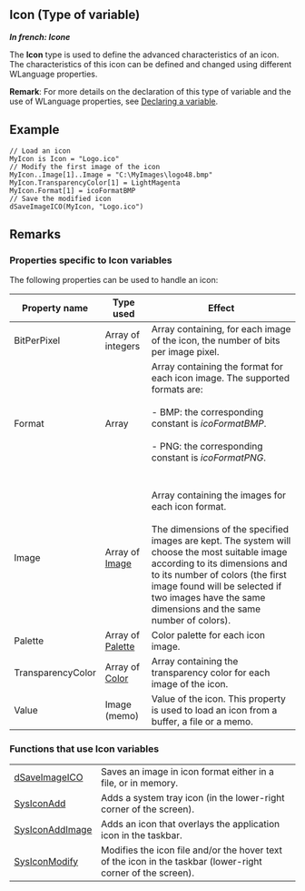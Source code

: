 
## Icon (Type of variable)

***In french: Icone***
				



<a name="XUse"></a>
<a name="Use"></a>
<a name="description"></a>
The **Icon** type is used to define the advanced characteristics of an icon. The characteristics of this icon can be defined and changed using different WLanguage properties.

**Remark**: For more details on the declaration of this type of variable and the use of WLanguage properties, see [Declaring a variable](../Motscles/1514032.md).
<a name="Example1"></a>
<a name="sample_code"></a>

## Example


```wl
// Load an icon
MyIcon is Icon = "Logo.ico"
// Modify the first image of the icon
MyIcon..Image[1]..Image = "C:\MyImages\logo48.bmp"
MyIcon.TransparencyColor[1] = LightMagenta
MyIcon.Format[1] = icoFormatBMP
// Save the modified icon
dSaveImageICO(MyIcon, "Logo.ico")
```

<a name="NOTE0"></a>

## Remarks
<a name="NOTE0_1"></a>


### Properties specific to Icon variables
<a name="properties_specific_icon_variables_ELTPARAGRAPHE000027"></a>

The following properties can be used to handle an icon:

| **Property name** | **Type used** | **Effect** |
| --- | --- | --- |
| BitPerPixel | Array of integers | Array containing, for each image of the icon, the number of bits per image pixel. |
| Format | Array | Array containing the format for each icon image. The supported formats are: <br><br>- BMP: the corresponding constant is *icoFormatBMP*. <br><br>- PNG: the corresponding constant is *icoFormatPNG*.<br><br><br> |
| Image | Array of [Image](../WDLang1/1000019650.md) | Array containing the images for each icon format. <br><br>The dimensions of the specified images are kept. The system will choose the most suitable image according to its dimensions and to its number of colors (the first image found will be selected if two images have the same dimensions and the same number of colors). |
| Palette | Array of [Palette](../WDLang1/1000021347.md) | Color palette for each icon image. |
| TransparencyColor | Array of [Color](../WDLang1/1000019661.md) | Array containing the transparency color for each image of the icon. |
| Value | Image (memo) | Value of the icon. This property is used to load an icon from a buffer, a file or a memo. |


<a name="NOTE0_2"></a>


### Functions that use Icon variables
<a name="functions_that_use_icon_variables_ELTPARAGRAPHE000092"></a>




|   |   |
| --- | --- |
| [dSaveImageICO](../WDLang1/1000020798.md) | Saves an image in icon format either in a file, or in memory. |
| [SysIconAdd](../WDLang1/3073001.md) | Adds a system tray icon (in the lower-right corner of the screen). |
| [SysIconAddImage](../WDLang1/1000018874.md) | Adds an icon that overlays the application icon in the taskbar. |
| [SysIconModify](../WDLang1/3073027.md) | Modifies the icon file and/or the hover text of the icon in the taskbar (lower-right corner of the screen). |






